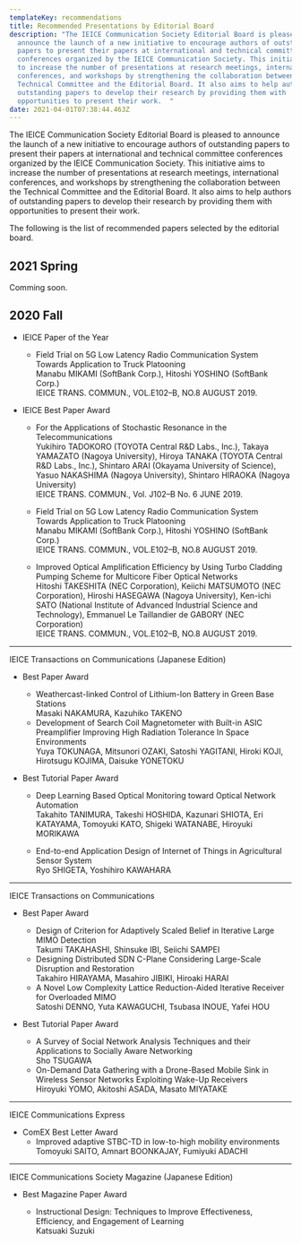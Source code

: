 ```yaml
---
templateKey: recommendations
title: Recommended Presentations by Editorial Board
description: "The IEICE Communication Society Editorial Board is pleased to
  announce the launch of a new initiative to encourage authors of outstanding
  papers to present their papers at international and technical committee
  conferences organized by the IEICE Communication Society. This initiative aims
  to increase the number of presentations at research meetings, international
  conferences, and workshops by strengthening the collaboration between the
  Technical Committee and the Editorial Board. It also aims to help authors of
  outstanding papers to develop their research by providing them with
  opportunities to present their work.  "
date: 2021-04-01T07:38:44.463Z
---
```

The IEICE Communication Society Editorial Board is pleased to announce the launch of a new initiative to encourage authors of outstanding papers to present their papers at international and technical committee conferences organized by the IEICE Communication Society. This initiative aims to increase the number of presentations at research meetings, international conferences, and workshops by strengthening the collaboration between the Technical Committee and the Editorial Board. It also aims to help authors of outstanding papers to develop their research by providing them with opportunities to present their work.  

The following is the list of recommended papers selected by the editorial board.

## 2021 Spring

Comming soon.

## 2020 Fall

- IEICE Paper of the Year

  - Field Trial on 5G Low Latency Radio Communication System Towards Application to Truck Platooning<br>
    Manabu MIKAMI (SoftBank Corp.), Hitoshi YOSHINO (SoftBank Corp.)<br>
    IEICE TRANS. COMMUN., VOL.E102–B, NO.8 AUGUST 2019.

- IEICE Best Paper Award

  - For the Applications of Stochastic Resonance in the Telecommunications<br>
    Yukihiro TADOKORO (TOYOTA Central R&D Labs., Inc.), Takaya YAMAZATO (Nagoya University), Hiroya TANAKA (TOYOTA Central R&D Labs., Inc.), Shintaro ARAI (Okayama University of Science), Yasuo NAKASHIMA (Nagoya University), Shintaro HIRAOKA (Nagoya University)<br>
    IEICE TRANS. COMMUN., Vol. J102–B No. 6 JUNE 2019.

  - Field Trial on 5G Low Latency Radio Communication System Towards Application to Truck Platooning<br>
    Manabu MIKAMI (SoftBank Corp.), Hitoshi YOSHINO (SoftBank Corp.)<br>
    IEICE TRANS. COMMUN., VOL.E102–B, NO.8 AUGUST 2019.

  - Improved Optical Amplification Efficiency by Using Turbo Cladding Pumping Scheme for Multicore Fiber Optical Networks<br>
    Hitoshi TAKESHITA (NEC Corporation), Keiichi MATSUMOTO (NEC Corporation), Hiroshi HASEGAWA (Nagoya University), Ken-ichi SATO (National Institute of Advanced Industrial Science and Technology), Emmanuel Le Taillandier de GABORY (NEC Corporation)<br>
    IEICE TRANS. COMMUN., VOL.E102–B, NO.8 AUGUST 2019.

-------------

IEICE Transactions on Communications (Japanese Edition) 

- Best Paper Award

  - Weathercast-linked Control of Lithium-Ion Battery in Green Base Stations<br>
    Masaki NAKAMURA, Kazuhiko TAKENO
  - Development of Search Coil Magnetometer with Built-in ASIC Preamplifier Improving High Radiation Tolerance In Space Environments<br>
    Yuya TOKUNAGA, Mitsunori OZAKI, Satoshi YAGITANI, Hiroki KOJI, Hirotsugu KOJIMA, Daisuke YONETOKU

- Best Tutorial Paper Award

  - Deep Learning Based Optical Monitoring toward Optical Network Automation<br>
  Takahito TANIMURA, Takeshi HOSHIDA, Kazunari SHIOTA, Eri KATAYAMA, Tomoyuki KATO, Shigeki WATANABE, Hiroyuki MORIKAWA

  - End-to-end Application Design of Internet of Things in Agricultural Sensor System<br>
  Ryo SHIGETA, Yoshihiro KAWAHARA

-------------

IEICE Transactions on Communications

- Best Paper Award

  - Design of Criterion for Adaptively Scaled Belief in Iterative Large MIMO Detection<br>
  Takumi TAKAHASHI, Shinsuke IBI, Seiichi SAMPEI
  - Designing Distributed SDN C-Plane Considering Large-Scale Disruption and Restoration<br>
  Takahiro HIRAYAMA, Masahiro JIBIKI, Hiroaki HARAI
  - A Novel Low Complexity Lattice Reduction-Aided Iterative Receiver for Overloaded MIMO<br>
  Satoshi DENNO, Yuta KAWAGUCHI, Tsubasa INOUE, Yafei HOU

- Best Tutorial Paper Award

  - A Survey of Social Network Analysis Techniques and their Applications to Socially Aware Networking<br>
  Sho TSUGAWA
  - On-Demand Data Gathering with a Drone-Based Mobile Sink in Wireless Sensor Networks Exploiting Wake-Up Receivers<br>
  Hiroyuki YOMO, Akitoshi ASADA, Masato MIYATAKE

-----------------

IEICE Communications Express

- ComEX Best Letter Award
  - Improved adaptive STBC-TD in low-to-high mobility environments<br>
  Tomoyuki SAITO, Amnart BOONKAJAY, Fumiyuki ADACHI

-------------------

IEICE Communications Society Magazine (Japanese Edition)

- Best Magazine Paper Award

  - Instructional Design: Techniques to Improve Effectiveness, Efficiency, and Engagement of Learning<br>
  Katsuaki Suzuki
